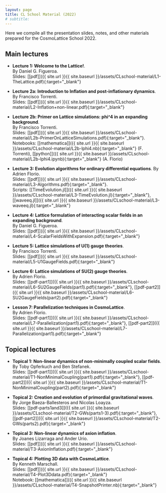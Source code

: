 ```yaml
---
layout: page
title: CL School Material (2022)
# subtitle:
---
```


Here we compile all the presentation slides, notes, and other materials prepared for the CosmoLattice School 2022.

## Main lectures

- **Lecture 1: Welcome to the Lattice!**. <br>
  By Daniel G. Figueroa.<br>
   Slides: [[pdf]]({{ site.url }}{{ site.baseurl }}/assets/CLschool-material/L1-TheLattice.pdf){:target="_blank"}   

- **Lecture 2a: Introduction to Inflation and post-inflationary dynamics**.<br> 
   By Francisco Torrenti.<br>
   Slides: [[pdf]]({{ site.url }}{{ site.baseurl }}/assets/CLschool-material/L2-Inflation+non-linear.pdf){:target="_blank"}   

- **Lecture 2b: Primer on Lattice simulations: phi^4 in an expanding background**. <br>
   By Francisco Torrenti.<br>
   Slides: [[pdf]]({{ site.url }}{{ site.baseurl }}/assets/CLschool-material/L2b-PrimerOnLatticeSimulations.pdf){:target="_blank"}.<br>
   Notebooks: [[mathematica]]({{ site.url }}{{ site.baseurl }}/assets/CLschool-material/L2b-lphi4.nb){:target="_blank"} (F. Torrenti),
    	      [[python]]({{ site.url }}{{ site.baseurl }}/assets/CLschool-material/L2b-lphi4.ipynb){:target="_blank"} (A. Florio)

- **Lecture 3: Evolution algorithms for ordinary differential equations**. By Adrien Florio.<br>
  Slides: [[pdf]]({{ site.url }}{{ site.baseurl }}/assets/CLschool-material/L3-Algorithms.pdf){:target="_blank"}.<br>
  Scripts: [[TimeEvolution.jl]]({{ site.url }}{{ site.baseurl }}/assets/CLschool-material/L3-TimeEvolution.jl){:target="_blank"}, [[waveeq.jl]]({{ site.url }}{{ site.baseurl }}/assets/CLschool-material/L3-waveeq.jl){:target="_blank"}

- **Lecture 4: Lattice formulation of interacting scalar fields in an expanding background**.<br> 
	By Daniel G. Figueroa.<br>
  Slides: [[pdf]]({{ site.url }}{{ site.baseurl }}/assets/CLschool-material/L4-ScalarFieldsWithExpansion.pdf){:target="_blank"}<br>

- **Lecture 5: Lattice simulations of U(1) gauge theories**. <br>
   By Francisco Torrenti.<br>
   Slides: [[pdf]]({{ site.url }}{{ site.baseurl }}/assets/CLschool-material/L5-U1GaugeFields.pdf){:target="_blank"}<br>

- **Lecture 6: Lattice simulations of SU(2) gauge theories**.<br> 
By Adrien Florio.<br>
   Slides: [[pdf-part1]]({{ site.url }}{{ site.baseurl }}/assets/CLschool-material/L6-SU2GaugeFields(part1).pdf){:target="_blank"}, [[pdf-part2]]({{ site.url }}{{ site.baseurl }}/assets/CLschool-material/L6-SU2GaugeFields(part2).pdf){:target="_blank"}<br>

- **Lesson 7: Parallelization techniques in CosmoLattice**. <br>
	By Adrien Florio.<br>
	Slides: [[pdf-part1]]({{ site.url }}{{ site.baseurl }}/assets/CLschool-material/L7-Parallelization(part1).pdf){:target="_blank"}, [[pdf-part2]]({{ site.url }}{{ site.baseurl }}/assets/CLschool-material/L7-Parallelization(part1).pdf){:target="_blank"}<br>


## Topical lectures

- **Topical 1: Non-linear dynamics of non-minimally coupled scalar fields**. <br>
	By Toby Opferkuch and Ben Stefanek.<br>
	Slides: [[pdf-part1]]({{ site.url }}{{ site.baseurl }}/assets/CLschool-material/T1-NonMinimalCoupling(part1).pdf){:target="_blank"}, [[pdf-part2]]({{ site.url }}{{ site.baseurl }}/assets/CLschool-material/T1-NonMinimalCoupling(part2).pdf){:target="_blank"}<br>

- **Topical 2: Creation and evolution of primordial gravitational waves**.<br> 
	By Jorge Baeza-Ballesteros and Nicolas Loayza.<br>
	Slides: [[pdf-parts1and3]]({{ site.url }}{{ site.baseurl }}/assets/CLschool-material/T2-GWs(parts1-3).pdf){:target="_blank"}, [[pdf-part2]]({{ site.url }}{{ site.baseurl }}/assets/CLschool-material/T2-GWs(parts2).pdf){:target="_blank"}<br>
	
- **Topical 3: Non-linear dynamics of axion inflation**. <br>
	By Joanes Lizarraga and Ander Urio. <br>
	Slides: [[pdf]]({{ site.url }}{{ site.baseurl }}/assets/CLschool-material/T3-AxionInflation.pdf){:target="_blank"}
	
- **Topical 4: Plotting 3D data with CosmoLattice**. <br>
	By Kenneth Marschall. <br>
	Slides: [[pdf]]({{ site.url }}{{ site.baseurl }}/assets/CLschool-material/T4-Plot3Ddata.pdf){:target="_blank"}<br>
	Notebook: [[mathematica]]({{ site.url }}{{ site.baseurl }}/assets/CLschool-material/T4-SnapshotPrinter.nb){:target="_blank"} 
